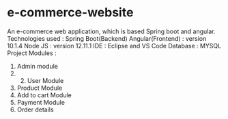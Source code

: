 # e-commerce-website
An e-commerce web application, which is based Spring boot and angular.
Technologies used : 
Spring Boot(Backend) 
Angular(Frontend) : version 10.1.4 
Node JS : version 12.11.1 
IDE : Eclipse and VS Code 
Database : MYSQL 
Project Modules : 
1. Admin module 
2. 2. User Module
3. Product Module 
4. Add to cart Module
5. Payment Module 
6. Order details
